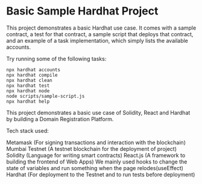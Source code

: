 # Basic Sample Hardhat Project

This project demonstrates a basic Hardhat use case. It comes with a sample contract, a test for that contract, a sample script that deploys that contract, and an example of a task implementation, which simply lists the available accounts.

Try running some of the following tasks:

```shell
npx hardhat accounts
npx hardhat compile
npx hardhat clean
npx hardhat test
npx hardhat node
node scripts/sample-script.js
npx hardhat help
```

This project demonstrates a basic use case of Solidity, React and Hardhat by building a Domain Registration Platform.

Tech stack used:

Metamask (For signing transactions and interaction with the blockchain)
Mumbai Testnet (A testnet blockchain for the deployment of project)
Solidity (Language for writing smart contracts)
React.js (A framework to building the frontend of Web Apps)
We mainly used hooks to change the state of variables and run something when the page relodes(useEffect)
Hardhat (For deployment to the Testnet and to run tests before deployment)